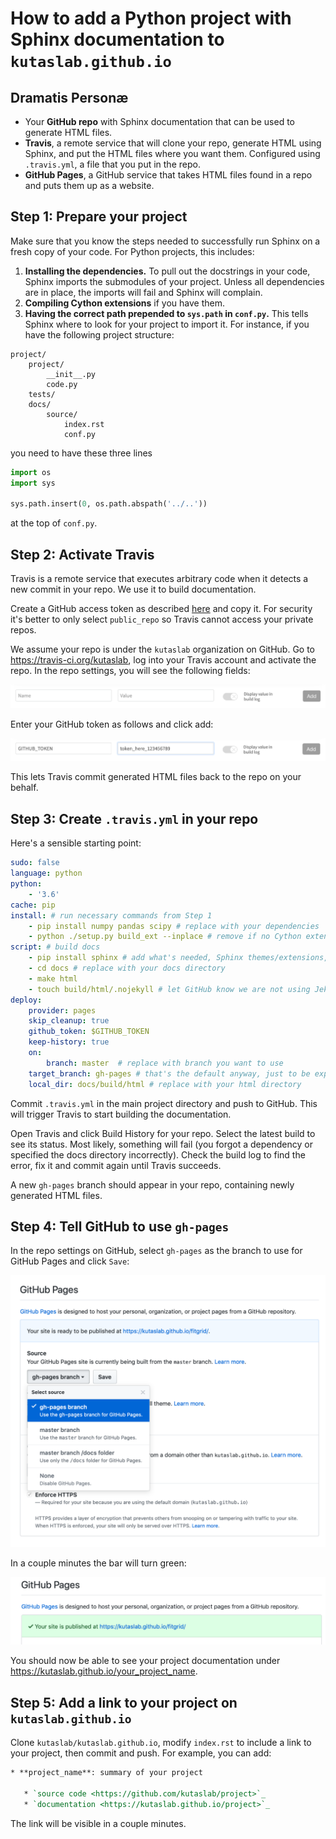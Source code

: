 # How to add a Python project with Sphinx documentation to `kutaslab.github.io`

## Dramatis Personæ

- Your **GitHub repo** with Sphinx documentation that can be used to
  generate HTML files.
- **Travis**, a remote service that will clone your repo, generate HTML using
   Sphinx, and put the HTML files where you want them. Configured using
   `.travis.yml`, a file that you put in the repo.
- **GitHub Pages**, a GitHub service that takes HTML files found in a repo and
   puts them up as a website.

## Step 1: Prepare your project

Make sure that you know the steps needed to successfully run Sphinx on a fresh
copy of your code. For Python projects, this includes:

1. **Installing the dependencies.** To pull out the docstrings in your code,
   Sphinx imports the submodules of your project. Unless all dependencies are
   in place, the imports will fail and Sphinx will complain.
2. **Compiling Cython extensions** if you have them.
3. **Having the correct path prepended to `sys.path` in `conf.py`.** This tells
   Sphinx where to look for your project to import it. For instance, if you
   have the following project structure:

```
project/
    project/
        __init__.py
        code.py
    tests/
    docs/
        source/
            index.rst
            conf.py
```
you need to have these three lines

```python
import os
import sys

sys.path.insert(0, os.path.abspath('../..'))
```
at the top of `conf.py`.

## Step 2: Activate Travis

Travis is a remote service that executes arbitrary code when it detects a new
commit in your repo. We use it to build documentation.

Create a GitHub access token as described
[here](https://docs.travis-ci.com/user/deployment/pages/#setting-the-github-token)
and copy it. For security it's better to only select `public_repo` so Travis
cannot access your private repos.

We assume your repo is under the `kutaslab` organization on GitHub. Go to
https://travis-ci.org/kutaslab, log into your Travis account and activate the
repo. In the repo settings, you will see the following fields:

![empty](images/empty.png)

Enter your GitHub token as follows and click add:

![filled](images/filled.png)

This lets Travis commit generated HTML files back to the repo
on your behalf. 

## Step 3: Create `.travis.yml` in your repo

Here's a sensible starting point:

```yaml
sudo: false
language: python
python:
    - '3.6'
cache: pip
install: # run necessary commands from Step 1
    - pip install numpy pandas scipy # replace with your dependencies
    - python ./setup.py build_ext --inplace # remove if no Cython extensions
script: # build docs
    - pip install sphinx # add what's needed, Sphinx themes/extensions, etc.
    - cd docs # replace with your docs directory
    - make html
    - touch build/html/.nojekyll # let GitHub know we are not using Jekyll
deploy:
    provider: pages
    skip_cleanup: true
    github_token: $GITHUB_TOKEN
    keep-history: true
    on:
        branch: master  # replace with branch you want to use
    target_branch: gh-pages # that's the default anyway, just to be explicit
    local_dir: docs/build/html # replace with your html directory
```

Commit `.travis.yml` in the main project directory and push to GitHub. This
will trigger Travis to start building the documentation.

Open Travis and click Build History for your repo. Select the latest build to
see its status. Most likely, something will fail (you forgot a dependency or
specified the docs directory incorrectly). Check the build log to find the
error, fix it and commit again until Travis succeeds. 

A new `gh-pages` branch should appear in your repo, containing newly generated
HTML files.

## Step 4: Tell GitHub to use `gh-pages`

In the repo settings on GitHub, select `gh-pages` as the branch to use for GitHub Pages and click `Save`:

![gh-pages](images/gh-pages.png)

In a couple minutes the bar will turn green:

![success](images/success.png)

You should now be able to see your project documentation under https://kutaslab.github.io/your_project_name.

## Step 5: Add a link to your project on `kutaslab.github.io`

Clone `kutaslab/kutaslab.github.io`, modify `index.rst` to include a link to
your project, then commit and push. For example, you can add:

```rst
* **project_name**: summary of your project

   * `source code <https://github.com/kutaslab/project>`_
   * `documentation <https://kutaslab.github.io/project>`_
```

The link will be visible in a couple minutes.

